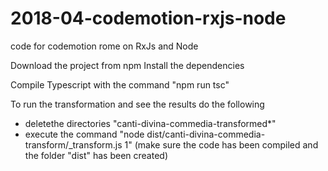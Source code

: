 # 2018-04-codemotion-rxjs-node
code for codemotion rome on RxJs and Node

Download the project from npm
Install the dependencies

Compile Typescript with the command
"npm run tsc"

To run the transformation and see the results do the following
- deletethe directories "canti-divina-commedia-transformed*"
- execute the command "node dist/canti-divina-commedia-transform/_transform.js 1" 
    (make sure the code has been compiled and the folder "dist" has been created)
